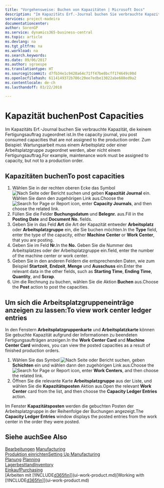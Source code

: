 ```yaml
---
title: "Vorgehensweise: Buchen von Kapazitäten | Microsoft Docs"
description: "Im Kapazitäts Erf.-Journal buchen Sie verbrauchte Kapazität, die keinem Fertigungsauftrag zugeordnet ist. Zum Beispiel: Wartungsarbeit muss einem Arbeitsplatz oder einer Arbeitsplatzgruppe zugeordnet werden, aber nicht einem Fertigungsauftrag."
services: project-madeira
documentationcenter: 
author: SorenGP
ms.service: dynamics365-business-central
ms.topic: article
ms.devlang: na
ms.tgt_pltfrm: na
ms.workload: na
ms.search.keywords: 
ms.date: 09/06/2017
ms.author: sgroespe
ms.translationtype: HT
ms.sourcegitcommit: d7fb34e1c9428a64c71ff47be8bcff174649c00d
ms.openlocfilehash: 6114149372b786c20ee7edbe13022abe688ed9a2
ms.contentlocale: de-ch
ms.lasthandoff: 03/22/2018

---
```

# <a name="post-capacities"></a><span data-ttu-id="1a999-104">Kapazität buchen</span><span class="sxs-lookup"><span data-stu-id="1a999-104">Post Capacities</span></span>
<span data-ttu-id="1a999-105">Im Kapazitäts Erf.-Journal buchen Sie verbrauchte Kapazität, die keinem Fertigungsauftrag zugeordnet ist.</span><span class="sxs-lookup"><span data-stu-id="1a999-105">In the capacity journal, you post consumed capacities that are not assigned to the production order.</span></span> <span data-ttu-id="1a999-106">Zum Beispiel: Wartungsarbeit muss einem Arbeitsplatz oder einer Arbeitsplatzgruppe zugeordnet werden, aber nicht einem Fertigungsauftrag.</span><span class="sxs-lookup"><span data-stu-id="1a999-106">For example, maintenance work must be assigned to capacity, but not to a production order.</span></span>  

## <a name="to-post-capacities"></a><span data-ttu-id="1a999-107">Kapazitäten buchen</span><span class="sxs-lookup"><span data-stu-id="1a999-107">To post capacities</span></span>  
1.  <span data-ttu-id="1a999-108">Wählen Sie in der rechten oberen Ecke das Symbol ![Nach Seite oder Bericht suchen](media/ui-search/search_small.png "Nach Seite oder Bericht suchen Symbol") und geben **Kapazität Journal** ein. Wählen Sie dann den zugehörigen Link aus.</span><span class="sxs-lookup"><span data-stu-id="1a999-108">Choose the ![Search for Page or Report](media/ui-search/search_small.png "Search for Page or Report icon") icon, enter **Capacity Journals**, and then choose the related link.</span></span>  
2.  <span data-ttu-id="1a999-109">Füllen Sie die Felder **Buchungsdatum** und **Belegnr.** aus.</span><span class="sxs-lookup"><span data-stu-id="1a999-109">Fill in the **Posting Date** and **Document No.** fields.</span></span>  
3.  <span data-ttu-id="1a999-110">Geben Sie in das Feld **Art** die Art der Kapazität entweder **Arbeitsplatz** oder **Arbeitsplatzgruppe** ein, die Sie buchen möchten.</span><span class="sxs-lookup"><span data-stu-id="1a999-110">In the **Type** field, enter the type of the capacity, either **Machine Center** or **Work Center**, that you are posting.</span></span>  
4.  <span data-ttu-id="1a999-111">Geben Sie im Feld **Nr.**</span><span class="sxs-lookup"><span data-stu-id="1a999-111">In the **No.**</span></span> <span data-ttu-id="1a999-112">Geben Sie die Nummer des Arbeitsplatzes oder der Arbeitsplatzgruppe ein.</span><span class="sxs-lookup"><span data-stu-id="1a999-112">field, enter the number of the machine center or work center.</span></span>  
5.  <span data-ttu-id="1a999-113">Geben Sie in den anderen Feldern die entsprechenden Daten, wie zum Beispiel **Startzeit**, **Endzeit**, **Menge** und **Ausschuss** ein.</span><span class="sxs-lookup"><span data-stu-id="1a999-113">Enter the relevant data in the other fields, such as **Starting Time**, **Ending Time**, **Quantity**, and **Scrap**.</span></span>  
6.  <span data-ttu-id="1a999-114">Um die Rechnung zu buchen, wählen Sie die Aktion **Buchen** aus.</span><span class="sxs-lookup"><span data-stu-id="1a999-114">Choose the **Post** action to post the capacities.</span></span>  

## <a name="to-view-work-center-ledger-entries"></a><span data-ttu-id="1a999-115">Um sich die Arbeitsplatzgruppeneinträge anzeigen zu lassen:</span><span class="sxs-lookup"><span data-stu-id="1a999-115">To view work center ledger entries</span></span>  
<span data-ttu-id="1a999-116">In den Fenstern **Arbeitsplatzgruppenkarte** und **Arbeitsplatzkarte** können Sie gebuchte Kapazität aufgrund der Informationen zu beendeten Fertigungsaufträgen anzeigen.</span><span class="sxs-lookup"><span data-stu-id="1a999-116">In the **Work Center Card** and **Machine Center Card** windows, you can view the posted capacities as a result of finished production orders.</span></span>    
1.  <span data-ttu-id="1a999-117">Wählen Sie das Symbol ![Nach Seite oder Bericht suchen](media/ui-search/search_small.png "Symbol Nach Seite oder Bericht suchen"), geben **Schichten** ein und wählen dann den zugehörigen Link aus.</span><span class="sxs-lookup"><span data-stu-id="1a999-117">Choose the ![Search for Page or Report](media/ui-search/search_small.png "Search for Page or Report icon") icon, enter **Work Centers**, and then choose the related link.</span></span>  
2.  <span data-ttu-id="1a999-118">Öffnen Sie die relevante Karte **Arbeitsplatzgruppe** aus der Liste, und wählen Sie die **Kapazitätsposten** Aktion aus.</span><span class="sxs-lookup"><span data-stu-id="1a999-118">Open the relevant **Work Center** card from the list, and then choose the **Capacity Ledger Entries** action.</span></span>  

<span data-ttu-id="1a999-119">Im Fenster **Kapazitätsposten** werden die gebuchten Posten der Arbeitsplatzgruppe in der Reihenfolge der Buchungen angezeigt.</span><span class="sxs-lookup"><span data-stu-id="1a999-119">The **Capacity Ledger Entries** window displays the posted entries from the work center in the order they were posted.</span></span>   

## <a name="see-also"></a><span data-ttu-id="1a999-120">Siehe auch</span><span class="sxs-lookup"><span data-stu-id="1a999-120">See Also</span></span>  
<span data-ttu-id="1a999-121">[Bearbeitungen](production-manage-manufacturing.md)  </span><span class="sxs-lookup"><span data-stu-id="1a999-121">[Manufacturing](production-manage-manufacturing.md)  </span></span>  
[<span data-ttu-id="1a999-122">Produktion einrichten</span><span class="sxs-lookup"><span data-stu-id="1a999-122">Setting Up Manufacturing</span></span>](production-configure-production-processes.md)  
<span data-ttu-id="1a999-123">[Planung](production-planning.md)    </span><span class="sxs-lookup"><span data-stu-id="1a999-123">[Planning](production-planning.md)    </span></span>  
[<span data-ttu-id="1a999-124">Lagerbesttand</span><span class="sxs-lookup"><span data-stu-id="1a999-124">Inventory</span></span>](inventory-manage-inventory.md)  
[<span data-ttu-id="1a999-125">Einkauf</span><span class="sxs-lookup"><span data-stu-id="1a999-125">Purchasing</span></span>](purchasing-manage-purchasing.md)  
<span data-ttu-id="1a999-126">[Arbeiten mit [!INCLUDE[d365fin](includes/d365fin_md.md)]](ui-work-product.md)</span><span class="sxs-lookup"><span data-stu-id="1a999-126">[Working with [!INCLUDE[d365fin](includes/d365fin_md.md)]](ui-work-product.md)</span></span>


